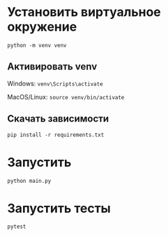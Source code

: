 # Установить виртуальное окружение
```python -m venv venv```
## Активировать venv
Windows:
```venv\Scripts\activate```

MacOS/Linux:
```source venv/bin/activate```
## Скачать зависимости
```pip install -r requirements.txt```
# Запустить
```python main.py```
# Запустить тесты
```pytest```
